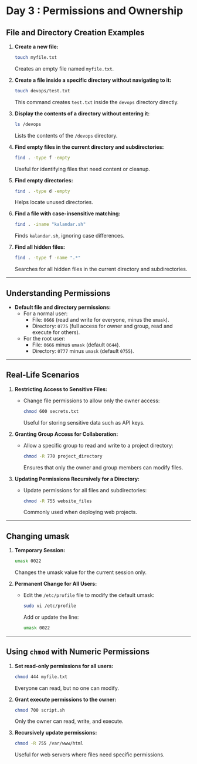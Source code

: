 
# Day 3 : Permissions and Ownership

## File and Directory Creation Examples
1. **Create a new file:**
   ```bash
   touch myfile.txt
   ```
   Creates an empty file named `myfile.txt`.

2. **Create a file inside a specific directory without navigating to it:**
   ```bash
   touch devops/test.txt
   ```
   This command creates `test.txt` inside the `devops` directory directly.

3. **Display the contents of a directory without entering it:**
   ```bash
   ls /devops
   ```
   Lists the contents of the `/devops` directory.

4. **Find empty files in the current directory and subdirectories:**
   ```bash
   find . -type f -empty
   ```
   Useful for identifying files that need content or cleanup.

5. **Find empty directories:**
   ```bash
   find . -type d -empty
   ```
   Helps locate unused directories.

6. **Find a file with case-insensitive matching:**
   ```bash
   find . -iname "kalandar.sh"
   ```
   Finds `kalandar.sh`, ignoring case differences.

7. **Find all hidden files:**
   ```bash
   find . -type f -name ".*"
   ```
   Searches for all hidden files in the current directory and subdirectories.

---

## Understanding Permissions
- **Default file and directory permissions:**
  - For a normal user:
    - File: `0666` (read and write for everyone, minus the `umask`).
    - Directory: `0775` (full access for owner and group, read and execute for others).
  - For the root user:
    - File: `0666` minus `umask` (default `0644`).
    - Directory: `0777` minus `umask` (default `0755`).

---

## Real-Life Scenarios
1. **Restricting Access to Sensitive Files:**
   - Change file permissions to allow only the owner access:
     ```bash
     chmod 600 secrets.txt
     ```
     Useful for storing sensitive data such as API keys.

2. **Granting Group Access for Collaboration:**
   - Allow a specific group to read and write to a project directory:
     ```bash
     chmod -R 770 project_directory
     ```
     Ensures that only the owner and group members can modify files.

3. **Updating Permissions Recursively for a Directory:**
   - Update permissions for all files and subdirectories:
     ```bash
     chmod -R 755 website_files
     ```
     Commonly used when deploying web projects.

---

## Changing umask
1. **Temporary Session:**
   ```bash
   umask 0022
   ```
   Changes the umask value for the current session only.

2. **Permanent Change for All Users:**
   - Edit the `/etc/profile` file to modify the default umask:
     ```bash
     sudo vi /etc/profile
     ```
     Add or update the line:
     ```bash
     umask 0022
     ```

---

## Using `chmod` with Numeric Permissions
1. **Set read-only permissions for all users:**
   ```bash
   chmod 444 myfile.txt
   ```
   Everyone can read, but no one can modify.

2. **Grant execute permissions to the owner:**
   ```bash
   chmod 700 script.sh
   ```
   Only the owner can read, write, and execute.

3. **Recursively update permissions:**
   ```bash
   chmod -R 755 /var/www/html
   ```
   Useful for web servers where files need specific permissions.